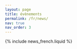 ```yaml
---
layout: page
title: évènements
permalink: /fr/news/
nav: true
nav_order: 3
---
```


{% include news_french.liquid %}
